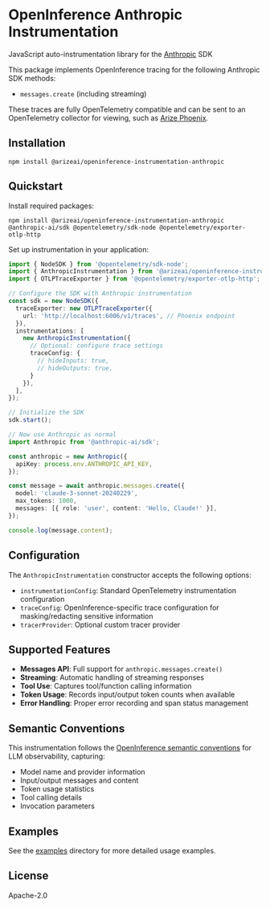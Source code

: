 # OpenInference Anthropic Instrumentation

JavaScript auto-instrumentation library for the [Anthropic](https://www.anthropic.com/) SDK

This package implements OpenInference tracing for the following Anthropic SDK methods:

- `messages.create` (including streaming)

These traces are fully OpenTelemetry compatible and can be sent to an OpenTelemetry collector for viewing, such as [Arize Phoenix](https://github.com/Arize-ai/phoenix).

## Installation

```shell
npm install @arizeai/openinference-instrumentation-anthropic
```

## Quickstart

Install required packages:

```shell
npm install @arizeai/openinference-instrumentation-anthropic @anthropic-ai/sdk @opentelemetry/sdk-node @opentelemetry/exporter-otlp-http
```

Set up instrumentation in your application:

```typescript
import { NodeSDK } from '@opentelemetry/sdk-node';
import { AnthropicInstrumentation } from '@arizeai/openinference-instrumentation-anthropic';
import { OTLPTraceExporter } from '@opentelemetry/exporter-otlp-http';

// Configure the SDK with Anthropic instrumentation
const sdk = new NodeSDK({
  traceExporter: new OTLPTraceExporter({
    url: 'http://localhost:6006/v1/traces', // Phoenix endpoint
  }),
  instrumentations: [
    new AnthropicInstrumentation({
      // Optional: configure trace settings
      traceConfig: {
        // hideInputs: true,
        // hideOutputs: true,
      }
    }),
  ],
});

// Initialize the SDK
sdk.start();

// Now use Anthropic as normal
import Anthropic from '@anthropic-ai/sdk';

const anthropic = new Anthropic({
  apiKey: process.env.ANTHROPIC_API_KEY,
});

const message = await anthropic.messages.create({
  model: 'claude-3-sonnet-20240229',
  max_tokens: 1000,
  messages: [{ role: 'user', content: 'Hello, Claude!' }],
});

console.log(message.content);
```

## Configuration

The `AnthropicInstrumentation` constructor accepts the following options:

- `instrumentationConfig`: Standard OpenTelemetry instrumentation configuration
- `traceConfig`: OpenInference-specific trace configuration for masking/redacting sensitive information
- `tracerProvider`: Optional custom tracer provider

## Supported Features

- **Messages API**: Full support for `anthropic.messages.create()`
- **Streaming**: Automatic handling of streaming responses
- **Tool Use**: Captures tool/function calling information
- **Token Usage**: Records input/output token counts when available
- **Error Handling**: Proper error recording and span status management

## Semantic Conventions

This instrumentation follows the [OpenInference semantic conventions](https://github.com/Arize-ai/openinference/blob/main/spec/semantic_conventions.md) for LLM observability, capturing:

- Model name and provider information
- Input/output messages and content
- Token usage statistics
- Tool calling details
- Invocation parameters

## Examples

See the [examples](./examples) directory for more detailed usage examples.

## License

Apache-2.0
